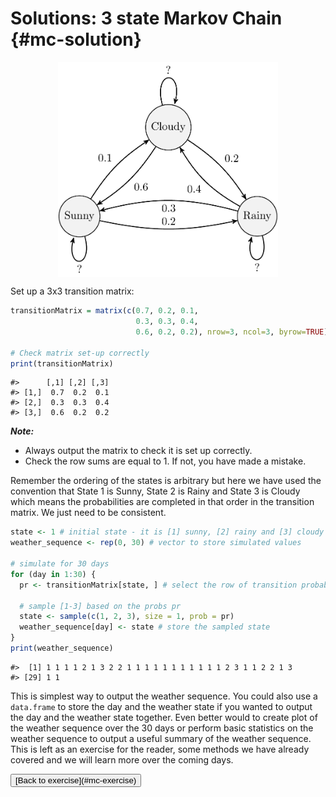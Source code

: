 
#  Solutions: 3 state Markov Chain {#mc-solution}
<img src="MC-solution_files/figure-html/unnamed-chunk-1-1.png" width="70%" style="display: block; margin: auto;" />

Set up a 3x3 transition matrix:


```{.r .numberLines}
transitionMatrix = matrix(c(0.7, 0.2, 0.1,
                            0.3, 0.3, 0.4,
                            0.6, 0.2, 0.2), nrow=3, ncol=3, byrow=TRUE)

# Check matrix set-up correctly
print(transitionMatrix)
```

``` bg-info
#>      [,1] [,2] [,3]
#> [1,]  0.7  0.2  0.1
#> [2,]  0.3  0.3  0.4
#> [3,]  0.6  0.2  0.2
```

***Note:***

- Always output the matrix to check it is set up correctly.
- Check the row sums are equal to 1. If not, you have made a mistake.

Remember the ordering of the states is arbitrary but here we have used the convention that State 1 is Sunny, State 2 is Rainy and State 3 is Cloudy which means the probabilities are completed in that order in the transition matrix. We just need to be consistent.


```{.r .numberLines}
state <- 1 # initial state - it is [1] sunny, [2] rainy and [3] cloudy
weather_sequence <- rep(0, 30) # vector to store simulated values

# simulate for 30 days
for (day in 1:30) {
  pr <- transitionMatrix[state, ] # select the row of transition probabilities

  # sample [1-3] based on the probs pr
  state <- sample(c(1, 2, 3), size = 1, prob = pr)
  weather_sequence[day] <- state # store the sampled state
}
print(weather_sequence)
```

``` bg-info
#>  [1] 1 1 1 1 2 1 3 2 2 1 1 1 1 1 1 1 1 1 1 1 2 3 1 1 2 2 1 3
#> [29] 1 1
```

This is simplest way to output the weather sequence. You could also use a `data.frame` to store the day and the weather state if you wanted to output the day and the weather state together. Even better would to create plot of the weather sequence over the 30 days or perform basic statistics on the weather sequence to output a useful summary of the weather sequence. This is left as an exercise for the reader, some methods we have already covered and we will learn more over the coming days.

<button class="button">
  [Back to exercise](#mc-exercise)
</button>
